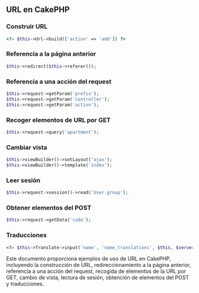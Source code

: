 ## URL en CakePHP

### Construir URL

```php
<?= $this->Url->build(['action' => 'add']) ?>
```

### Referencia a la página anterior

```php
$this->redirect($this->referer());
```

### Referencia a una acción del request

```php
$this->request->getParam('prefix');
$this->request->getParam('controller');
$this->request->getParam('action');
```

### Recoger elementos de URL por GET

```php
$this->request->query('apartment');
```

### Cambiar vista

```php
$this->viewBuilder()->setLayout('ajax');
$this->viewBuilder()->template('index');
```

### Leer sesión

```php
$this->request->session()->read('User.group');
```

### Obtener elementos del POST

```php
$this->request->getData('code');
```

### Traducciones

```php
<?= $this->Translate->input('name', 'name_translations', $this, $serverLanguages, array('label'=> 'Name', 'type'=>'text')) ?>
```

Este documento proporciona ejemplos de uso de URL en CakePHP, incluyendo la construcción de URL, redireccionamiento a la página anterior, referencia a una acción del request, recogida de elementos de la URL por GET, cambio de vista, lectura de sesión, obtención de elementos del POST y traducciones.